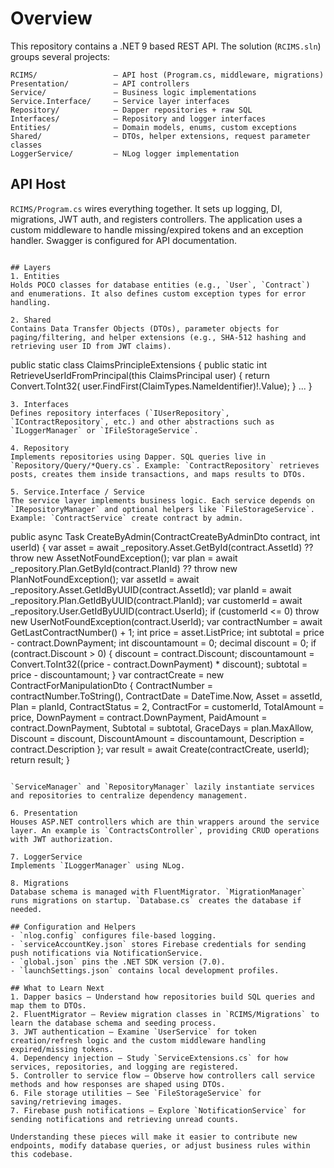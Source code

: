 # Overview
This repository contains a .NET 9 based REST API.
The solution (`RCIMS.sln`) groups several projects:
```
RCIMS/                 – API host (Program.cs, middleware, migrations)
Presentation/          – API controllers
Service/               – Business logic implementations
Service.Interface/     – Service layer interfaces
Repository/            – Dapper repositories + raw SQL
Interfaces/            – Repository and logger interfaces
Entities/              – Domain models, enums, custom exceptions
Shared/                – DTOs, helper extensions, request parameter classes
LoggerService/         – NLog logger implementation
```
## API Host
`RCIMS/Program.cs` wires everything together. It sets up logging, DI, migrations, JWT auth, and registers controllers. The application uses a custom middleware to handle missing/expired tokens and an exception handler. Swagger is configured for API documentation.
```

## Layers
1. Entities
Holds POCO classes for database entities (e.g., `User`, `Contract`) and enumerations. It also defines custom exception types for error handling.

2. Shared
Contains Data Transfer Objects (DTOs), parameter objects for paging/filtering, and helper extensions (e.g., SHA-512 hashing and retrieving user ID from JWT claims).
```
public static class ClaimsPrincipleExtensions
{
    public static int RetrieveUserIdFromPrincipal(this ClaimsPrincipal user)
    {
        return Convert.ToInt32(
            user.FindFirst(ClaimTypes.NameIdentifier)!.Value);
    }
    ...
}
```
3. Interfaces
Defines repository interfaces (`IUserRepository`, `IContractRepository`, etc.) and other abstractions such as `ILoggerManager` or `IFileStorageService`.

4. Repository
Implements repositories using Dapper. SQL queries live in `Repository/Query/*Query.cs`. Example: `ContractRepository` retrieves posts, creates them inside transactions, and maps results to DTOs.

5. Service.Interface / Service
The service layer implements business logic. Each service depends on `IRepositoryManager` and optional helpers like `FileStorageService`. Example: `ContractService` create contract by admin.
```
public async Task<int> CreateByAdmin(ContractCreateByAdminDto contract, int userId)
    {
        var asset = await _repository.Asset.GetById(contract.AssetId) ?? throw new AssetNotFoundException();
        var plan = await _repository.Plan.GetById(contract.PlanId) ?? throw new PlanNotFoundException();
        var assetId = await _repository.Asset.GetIdByUUID(contract.AssetId);
        var planId = await _repository.Plan.GetIdByUUID(contract.PlanId);
        var customerId = await _repository.User.GetIdByUUID(contract.UserId);
        if (customerId <= 0) throw new UserNotFoundException(contract.UserId);
        var contractNumber = await GetLastContractNumber() + 1;
        int price = asset.ListPrice;
        int subtotal = price - contract.DownPayment;
        int discountamount = 0;
        decimal discount = 0;
        if (contract.Discount > 0)
        {
            discount = contract.Discount;
            discountamount = Convert.ToInt32((price - contract.DownPayment) * discount);
            subtotal = price - discountamount;
        }
        var contractCreate = new ContractForManipulationDto
        {
            ContractNumber = contractNumber.ToString(),
            ContractDate = DateTime.Now,
            Asset = assetId,
            Plan = planId,
            ContractStatus = 2,
            ContractFor = customerId,
            TotalAmount = price,
            DownPayment = contract.DownPayment,
            PaidAmount = contract.DownPayment,
            Subtotal = subtotal,
            GraceDays = plan.MaxAllow,
            Discount = discount,
            DiscountAmount = discountamount,
            Description = contract.Description
        };
        var result = await Create(contractCreate, userId);
        return result;
    }
```

`ServiceManager` and `RepositoryManager` lazily instantiate services and repositories to centralize dependency management.

6. Presentation
Houses ASP.NET controllers which are thin wrappers around the service layer. An example is `ContractsController`, providing CRUD operations with JWT authorization.

7. LoggerService
Implements `ILoggerManager` using NLog.

8. Migrations
Database schema is managed with FluentMigrator. `MigrationManager` runs migrations on startup. `Database.cs` creates the database if needed.

## Configuration and Helpers
- `nlog.config` configures file-based logging.
- `serviceAccountKey.json` stores Firebase credentials for sending push notifications via NotificationService.
- `global.json` pins the .NET SDK version (7.0).
- `launchSettings.json` contains local development profiles.

## What to Learn Next
1. Dapper basics – Understand how repositories build SQL queries and map them to DTOs.
2. FluentMigrator – Review migration classes in `RCIMS/Migrations` to learn the database schema and seeding process.
3. JWT authentication – Examine `UserService` for token creation/refresh logic and the custom middleware handling expired/missing tokens.
4. Dependency injection – Study `ServiceExtensions.cs` for how services, repositories, and logging are registered.
5. Controller to service flow – Observe how controllers call service methods and how responses are shaped using DTOs.
6. File storage utilities – See `FileStorageService` for saving/retrieving images.
7. Firebase push notifications – Explore `NotificationService` for sending notifications and retrieving unread counts.

Understanding these pieces will make it easier to contribute new endpoints, modify database queries, or adjust business rules within this codebase.
